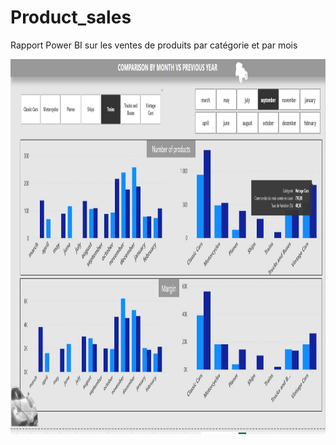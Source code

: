 # Product_sales
Rapport Power BI sur les ventes de produits par catégorie et par mois


<img src="Rapport_sales.jpg" width="900" height="600">
